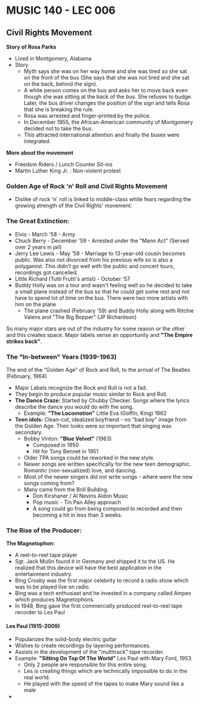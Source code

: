 # MUSIC 140 - LEC 006
## Civil Rights Movement
**Story of Rosa Parks**
- Lived in Montgomery, Alabama
- Story
  -  Myth says she was on her way home and she was tired so she sat on the front of the bus (She says that she was not tired and she sat on the back, behind the sign).
  - A white person comes on the bus and asks her to move back even though she was sitting at the back of the bus. She refuses to budge. Later, the bus driver changes the position of the sign and tells Rosa that she is breaking the rule. 
  - Rosa was arrested and finger-printed by the police.
  - In December 1955, the African-American community of Montgomery decided not to take the bus.
  - This attracted international attention and finally the buses were integrated.

**More about the movement**
- Freedom Riders / Lunch Counter Sit-ins
- Martin Luther King Jr. : Non-violent protest

### Golden Age of Rock 'n' Roll and Civil Rights Movement
- Dislike of rock 'n' roll is linked to middle-class white fears regarding the growing strength of the Civil Rights' movement.

### The Great Extinction:
  - Elvis - March '58 - Army
  - Chuck Berry - December '59 - Arrested under the "Mann Act" (Served over 2 years in jail)
  - Jerry Lee Lewis - May '58 - Marriage to 13-year-old cousin becomes public. Was also not divorced from his previous wife so is also a polygamist. This didn't go well with the public and concert tours, recordings got cancelled.
  - Little Richard (Tutti Frutti's artist) - October '57
  - Buddy Holly was on a tour and wasn't feeling well so he decided to take a small plane instead of the bus so that he could get some rest and not have to spend lot of time on the bus. There were two more artists with him on the plane
    - The plane crashed (February '59) and Buddy Holly along with Ritchie Valens and "The Big Bopper" (JP Richardson)


So many major stars are out of the industry for some reason or the other and this creates space. Major labels sense an opportunity and **"The Empire strikes back"**.

### The "In-between" Years (1939-1963)
The end of the "Golden Age" of Rock and Roll, to the arrival of The Beatles (February, 1964)
- Major Labels recognize the Rock and Roll is not a fad.
- They begin to produce popular music similar to Rock and Roll.
- **The Dance Craze:** Started by Chubby Checker. Songs where the lyrics describe the dance you would do with the song.
  - Example: **"The Locomotion"** Little Eva (Goffin, King) 1962
- **Teen idols:** Clean-cut, idealized boyfriend - no "bad boy" image from the Golden Age. Their looks were so important that singing was secondary.
  - Bobby Vinton: **"Blue Velvet"** (1963)
    - Composed in 1950
    - Hit for Tony Bennet in 1951
  - Older TPA songs could be reworked in the new style.
  - Newer songs are written specifically for the new teen demographic. Romantic (non-sexualized) love,  and dancing.
  - Most of the newer singers did not write songs - where were the new songs coming from?
  - Many came from the Brill Building.
    - Don Kirshaner / Al Nevins Aldon Music
    - Pop music - Tin Pan Alley approach
    - A song could go from being composed to recorded and then becoming a hit in less than 3 weeks.

### The Rise of the Producer:
**The Magnetophon:**
- A reel-to-reel tape player
- Sgt. Jack Mullin found it in Germany and shipped it to the US. He realized that this device will have the best application in the entertainment industry.
- Bing Crosby was the first major celebrity to record a radio show which was to be played live on radio.
-  Bing was a tech enthusiast and he invested in a company called Ampex which produces Magnetophons.
- In 1948, Bing gave the first commercially produced reel-to-reel tape recorder to Les Paul

#### Les Paul (1915-2009)
- Popularizes the solid-body electric guitar
- Wishes to create recordings by layering performances.
- Assists in the development of the "multitrack" tape recorder.
- Example: **"Sitting On Top Of The World"** Les Paul with Mary Ford, 1953.
	- Only 2 people are responsible for this entire song.
	- Les is creating things which are technically impossible to do in the real world.
	- He played with the speed of the tapes to make Mary sound like a male 
-  
<!--stackedit_data:
eyJoaXN0b3J5IjpbLTYxNDQ1NTU0NiwtNjI2NjUzNDg5LC0xNz
A1NjQ3OTc5LDEyNjg0MDU1OTMsLTkyNjg2MjYwMCwxNzcwMDUz
NjYwLC0xODIwNjAyMjg5LDE3NTU5NDgxODQsLTE3NjYzMjk0OT
IsNjAwMDE0ODY2LC0xNjYzMTY0NjM1XX0=
-->